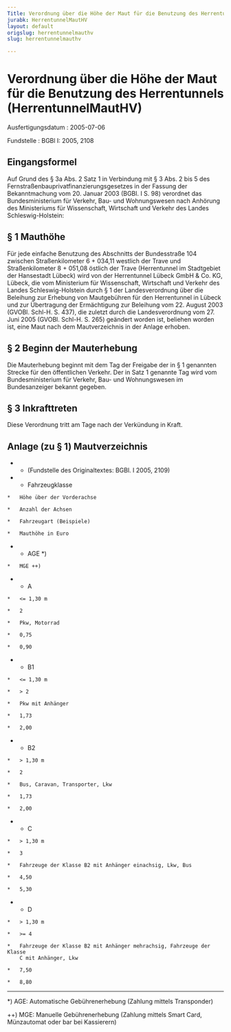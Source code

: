 ```yaml
---
Title: Verordnung über die Höhe der Maut für die Benutzung des Herrentunnels
jurabk: HerrentunnelMautHV
layout: default
origslug: herrentunnelmauthv
slug: herrentunnelmauthv

---
```


# Verordnung über die Höhe der Maut für die Benutzung des Herrentunnels (HerrentunnelMautHV)

Ausfertigungsdatum
:   2005-07-06

Fundstelle
:   BGBl I: 2005, 2108

## Eingangsformel

Auf Grund des § 3a Abs. 2 Satz 1 in Verbindung mit § 3 Abs. 2 bis 5
des Fernstraßenbauprivatfinanzierungsgesetzes in der Fassung der
Bekanntmachung vom 20. Januar 2003 (BGBl. I S. 98) verordnet das
Bundesministerium für Verkehr, Bau- und Wohnungswesen nach Anhörung
des Ministeriums für Wissenschaft, Wirtschaft und Verkehr des Landes
Schleswig-Holstein:

## § 1 Mauthöhe

Für jede einfache Benutzung des Abschnitts der Bundesstraße 104
zwischen Straßenkilometer 6 + 034,11 westlich der Trave und
Straßenkilometer 8 + 051,08 östlich der Trave (Herrentunnel im
Stadtgebiet der Hansestadt Lübeck) wird von der Herrentunnel Lübeck
GmbH & Co. KG, Lübeck, die vom Ministerium für Wissenschaft,
Wirtschaft und Verkehr des Landes Schleswig-Holstein durch § 1 der
Landesverordnung über die Beleihung zur Erhebung von Mautgebühren für
den Herrentunnel in Lübeck und zur Übertragung der Ermächtigung zur
Beleihung vom 22. August 2003 (GVOBl. Schl-H. S. 437), die zuletzt
durch die Landesverordnung vom 27. Juni 2005 (GVOBl. Schl-H. S. 265)
geändert worden ist, beliehen worden ist, eine Maut nach dem
Mautverzeichnis in der Anlage erhoben.

## § 2 Beginn der Mauterhebung

Die Mauterhebung beginnt mit dem Tag der Freigabe der in § 1 genannten
Strecke für den öffentlichen Verkehr. Der in Satz 1 genannte Tag wird
vom Bundesministerium für Verkehr, Bau- und Wohnungswesen im
Bundesanzeiger bekannt gegeben.

## § 3 Inkrafttreten

Diese Verordnung tritt am Tage nach der Verkündung in Kraft.

## Anlage (zu § 1) Mautverzeichnis


*    *   (Fundstelle des Originaltextes: BGBl. I 2005, 2109)


*    *   Fahrzeugklasse

    *   Höhe über der Vorderachse

    *   Anzahl der Achsen

    *   Fahrzeugart (Beispiele)

    *   Mauthöhe in Euro


*    *   AGE \*)

    *   MGE ++)


*    *   A

    *   <= 1,30 m

    *   2

    *   Pkw, Motorrad

    *   0,75

    *   0,90


*    *   B1

    *   <= 1,30 m

    *   > 2

    *   Pkw mit Anhänger

    *   1,73

    *   2,00


*    *   B2

    *   > 1,30 m

    *   2

    *   Bus, Caravan, Transporter, Lkw

    *   1,73

    *   2,00


*    *   C

    *   > 1,30 m

    *   3

    *   Fahrzeuge der Klasse B2 mit Anhänger einachsig, Lkw, Bus

    *   4,50

    *   5,30


*    *   D

    *   > 1,30 m

    *   >= 4

    *   Fahrzeuge der Klasse B2 mit Anhänger mehrachsig, Fahrzeuge der Klasse
        C mit Anhänger, Lkw

    *   7,50

    *   8,80



-----

\*) AGE: Automatische Gebührenerhebung (Zahlung mittels Transponder)


++) MGE: Manuelle Gebührenerhebung (Zahlung mittels Smart Card,
    Münzautomat oder bar bei Kassierern)




